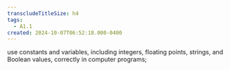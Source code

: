 ```yaml
---
transcludeTitleSize: h4
tags:
  - A1.1
created: 2024-10-07T06:52:18.000-0400
---
```

use constants and variables, including integers, floating points, strings, and Boolean values, correctly in computer programs;